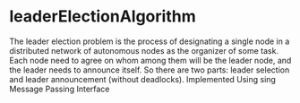 # leaderElectionAlgorithm
The leader election problem is the process of designating a single node in a distributed network of autonomous nodes as the organizer of some task. Each node need to agree on whom among them will be the leader node, and the leader needs to announce itself. So there are two parts: leader selection and leader announcement (without deadlocks). Implemented Using sing Message Passing Interface
